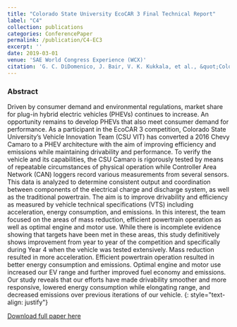 ```yaml
---
title: "Colorado State University EcoCAR 3 Final Technical Report"
label: "C4"
collection: publications
categories: ConferencePaper
permalink: /publication/C4-EC3
excerpt: ''
date: 2019-03-01
venue: 'SAE World Congress Experience (WCX)'
citation: 'G. C. DiDomenico, J. Bair, V. K. Kukkala, et al., &quot;Colorado State University EcoCAR 3 Final Technical Report,&quot; in <i>SAE World Congress Experience (WCX)</i>, April 2019.'
---
```


### Abstract
Driven by consumer demand and environmental regulations, market share for plug-in hybrid electric vehicles (PHEVs) continues to increase. An opportunity remains to develop PHEVs that also meet consumer demand for performance. As a participant in the EcoCAR 3 competition, Colorado State University’s Vehicle Innovation Team (CSU VIT) has converted a 2016 Chevy Camaro to a PHEV architecture with the aim of improving efficiency and emissions while maintaining drivability and performance. To verify the vehicle and its capabilities, the CSU Camaro is rigorously tested by means of repeatable circumstances of physical operation while Controller Area Network (CAN) loggers record various measurements from several sensors. This data is analyzed to determine consistent output and coordination between components of the electrical charge and discharge system, as well as the traditional powertrain. The aim is to improve drivability and efficiency as measured by vehicle technical specifications (VTS) including acceleration, energy consumption, and emissions. In this interest, the team focused on the areas of mass reduction, efficient powertrain operation as well as optimal engine and motor use. While there is incomplete evidence showing that targets have been met in these areas, this study definitively shows improvement from year to year of the competition and specifically during Year 4 when the vehicle was tested extensively. Mass reduction resulted in more acceleration. Efficient powertrain operation resulted in better energy consumption and emissions. Optimal engine and motor use increased our EV range and further improved fuel economy and emissions. Our study reveals that our efforts have made drivability smoother and more responsive, lowered energy consumption while elongating range, and decreased emissions over previous iterations of our vehicle.
{: style="text-align: justify"}

[Download full paper here](https://www.sae.org/publications/technical-papers/content/2019-01-0360/)